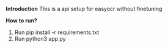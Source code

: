 **Introduction**
This is a api setup for  easyocr without finetuning

**How to run?**
1. Run pip install -r requirements.txt
2. Run python3 app.py


